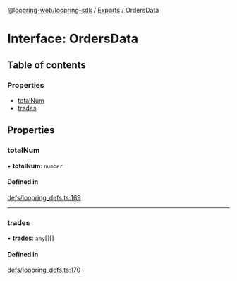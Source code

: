 [@loopring-web/loopring-sdk](../README.md) / [Exports](../modules.md) / OrdersData

# Interface: OrdersData

## Table of contents

### Properties

- [totalNum](OrdersData.md#totalnum)
- [trades](OrdersData.md#trades)

## Properties

### totalNum

• **totalNum**: `number`

#### Defined in

[defs/loopring_defs.ts:169](https://github.com/Loopring/loopring_sdk/blob/edf273a/src/defs/loopring_defs.ts#L169)

___

### trades

• **trades**: `any`[][]

#### Defined in

[defs/loopring_defs.ts:170](https://github.com/Loopring/loopring_sdk/blob/edf273a/src/defs/loopring_defs.ts#L170)
